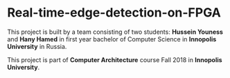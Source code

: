 # Real-time-edge-detection-on-FPGA
This project is built by a team consisting of two students: **Hussein Youness** and **Hany Hamed** in first year bachelor of Computer Science in **Innopolis University** in Russia.

This project is part of **Computer Architecture** course Fall 2018 in **Innopolis University**.

